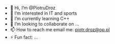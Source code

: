 - 👋 Hi, I’m @PiotruDroz
- 👀 I’m interested in IT and sports
- 🌱 I’m currently learning C++
- 💞️ I’m looking to collaborate on ...
- 📫 How to reach me email me: piotr.droz@op.pl
- ⚡ Fun fact: ...

<!---
PiotruDroz/PiotruDroz is a ✨ special ✨ repository because its `README.md` (this file) appears on your GitHub profile.
You can click the Preview link to take a look at your changes.
--->
